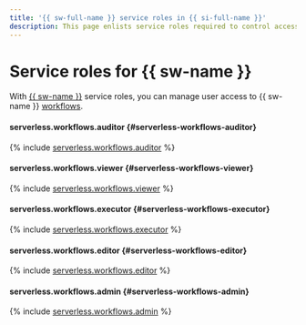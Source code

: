 ```yaml
---
title: '{{ sw-full-name }} service roles in {{ si-full-name }}'
description: This page enlists service roles required to control access to {{ sw-full-name }} features in {{ si-full-name }}.
---
```


# Service roles for {{ sw-name }}

With [{{ sw-name }}](../concepts/index.md#workflows) service roles, you can manage user access to {{ sw-name }} [workflows](../concepts/workflows/workflow.md).

#### serverless.workflows.auditor {#serverless-workflows-auditor}

{% include [serverless.workflows.auditor](../../_roles/serverless/workflows/auditor.md) %}

#### serverless.workflows.viewer {#serverless-workflows-viewer}

{% include [serverless.workflows.viewer](../../_roles/serverless/workflows/viewer.md) %}

#### serverless.workflows.executor {#serverless-workflows-executor}

{% include [serverless.workflows.executor](../../_roles/serverless/workflows/executor.md) %}

#### serverless.workflows.editor {#serverless-workflows-editor}

{% include [serverless.workflows.editor](../../_roles/serverless/workflows/editor.md) %}

#### serverless.workflows.admin {#serverless-workflows-admin}

{% include [serverless.workflows.admin](../../_roles/serverless/workflows/admin.md) %}